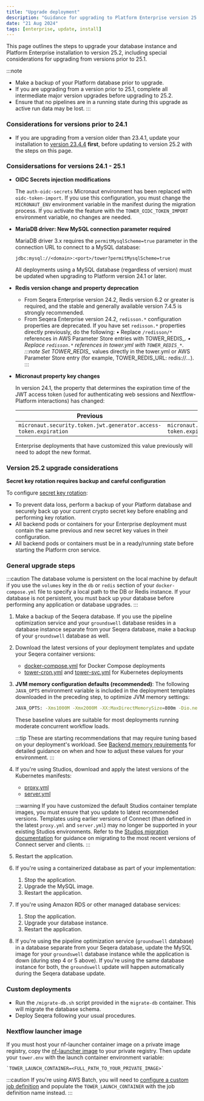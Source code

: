 ```yaml
---
title: "Upgrade deployment"
description: "Guidance for upgrading to Platform Enterprise version 25.2"
date: "21 Aug 2024"
tags: [enterprise, update, install]
---
```


This page outlines the steps to upgrade your database instance and Platform Enterprise installation to version 25.2, including special considerations for upgrading from versions prior to 25.1. 

:::note
- Make a backup of your Platform database prior to upgrade.
- If you are upgrading from a version prior to 25.1, complete all intermediate major version upgrades before upgrading to 25.2.
- Ensure that no pipelines are in a running state during this upgrade as active run data may be lost. 
:::

### Considerations for versions prior to 24.1

- If you are upgrading from a version older than 23.4.1, update your installation to [version 23.4.4](../../version-23.4/enterprise/overview.md) **first**, before updating to version 25.2 with the steps on this page. 

### Considersations for versions 24.1 - 25.1

- **OIDC Secrets injection modifications**

  The `auth-oidc-secrets` Micronaut environment has been replaced with `oidc-token-import`. If you use this configuration, you must change the `MICRONAUT_ENV` environment variable in the manifest during the migration process. If you activate the feature with the `TOWER_OIDC_TOKEN_IMPORT` environment variable, no changes are needed.

- **MariaDB driver: New MySQL connection parameter required**

  MariaDB driver 3.x requires the `permitMysqlScheme=true` parameter in the connection URL to connect to a MySQL database:

  `jdbc:mysql://<domain>:<port>/tower?permitMysqlScheme=true`

  All deployments using a MySQL database (regardless of version) must be updated when upgrading to Platform version 24.1 or later.

- **Redis version change and property deprecation**

  - From Seqera Enterprise version 24.2, Redis version 6.2 or greater is required, and the stable and generally available version 7.4.5 is strongly recommended.
  - From Seqera Enterprise version 24.2, `redisson.*` configuration properties are deprecated. If you have set `redisson.*` properties directly previously, do the following:
    •	Replace `/redisson/*` references in AWS Parameter Store entries with TOWER_REDIS_*.
    •	Replace `redisson.*` references in tower.yml with `TOWER_REDIS_*`.
    :::note
    Set TOWER_REDIS_* values directly in the tower.yml or AWS Parameter Store entry (for example, TOWER_REDIS_URL: redis://...).
    :::

- **Micronaut property key changes**

  In version 24.1, the property that determines the expiration time of the JWT access token (used for authenticating web sessions and Nextflow-Platform interactions) has changed:

  | Previous                                                         | New                                                          |
  | ---------------------------------------------------------------- | ------------------------------------------------------------ |
  | `micronaut.security.token.jwt.generator.access-token.expiration` | `micronaut.security.token.generator.access-token.expiration` |
    
  Enterprise deployments that have customized this value previously will need to adopt the new format.

### Version 25.2 upgrade considerations 

**Secret key rotation requires backup and careful configuration**

To configure [secret key rotation](../enterprise/configuration/overview.mdx#secret-key-rotation):
- To prevent data loss, perform a backup of your Platform database and securely back up your current crypto secret key before enabling and performing key rotation.
- All backend pods or containers for your Enterprise deployment must contain the same previous and new secret key values in their configuration.
- All backend pods or containers must be in a ready/running state before starting the Platform cron service. 

### General upgrade steps 

:::caution
The database volume is persistent on the local machine by default if you use the `volumes` key in the `db` or `redis` section of your `docker-compose.yml` file to specify a local path to the DB or Redis instance. If your database is not persistent, you must back up your database before performing any application or database upgrades.
:::

1. Make a backup of the Seqera database. If you use the pipeline optimization service and your `groundswell` database resides in a database instance separate from your Seqera database, make a backup of your `groundswell` database as well.
1. Download the latest versions of your deployment templates and update your Seqera container versions:
    - [docker-compose.yml](./_templates/docker/docker-compose.yml) for Docker Compose deployments
    - [tower-cron.yml](./_templates/k8s/tower-cron.yml) and [tower-svc.yml](./_templates/k8s/tower-svc.yml) for Kubernetes deployments
1. **JVM memory configuration defaults (recommended)**: The following `JAVA_OPTS` environment variable is included in the deployment templates downloaded in the preceding step, to optimize JVM memory settings:

    ```bash
    JAVA_OPTS: -Xms1000M -Xmx2000M -XX:MaxDirectMemorySize=800m -Dio.netty.maxDirectMemory=0 -Djdk.nio.maxCachedBufferSize=262144
    ```

    These baseline values are suitable for most deployments running moderate concurrent workflow loads. 

    :::tip
    These are starting recommendations that may require tuning based on your deployment's workload. See [Backend memory requirements](./configuration/overview.mdx#backend-memory-requirements) for detailed guidance on when and how to adjust these values for your environment.
    :::

1. If you're using Studios, download and apply the latest versions of the Kubernetes manifests:
    - [proxy.yml](./_templates/k8s/data_studios/proxy.yml)
    - [server.yml](./_templates/k8s/data_studios/server.yml)
    
    :::warning
    If you have customized the default Studios container template images, you must ensure that you update to latest recommended versions. Templates using earlier versions of Connect (than defined in the latest `proxy.yml` and `server.yml`) may no longer be supported in your existing Studios environments. Refer to the [Studios migration documentation](../studios/managing#migrate-a-studio-from-an-earlier-container-image-template) for guidance on migrating to the most recent versions of Connect server and clients.
    :::
   
1. Restart the application.
1. If you're using a containerized database as part of your implementation:
    1. Stop the application.
    1. Upgrade the MySQL image.
    1. Restart the application.
1. If you're using Amazon RDS or other managed database services:
    1. Stop the application.
    1. Upgrade your database instance.
    1. Restart the application.
1. If you're using the pipeline optimization service (`groundswell` database) in a database separate from your Seqera database, update the MySQL image for your `groundswell` database instance while the application is down (during step 4 or 5 above). If you're using the same database instance for both, the `groundswell` update will happen automatically during the Seqera database update.

### Custom deployments

- Run the `/migrate-db.sh` script provided in the `migrate-db` container. This will migrate the database schema.
- Deploy Seqera following your usual procedures.

### Nextflow launcher image

If you must host your nf-launcher container image on a private image registry, copy the [nf-launcher image](https://quay.io/seqeralabs/nf-launcher:j17-24.04.4) to your private registry. Then update your `tower.env` with the launch container environment variable:

    `TOWER_LAUNCH_CONTAINER=<FULL_PATH_TO_YOUR_PRIVATE_IMAGE>`

:::caution
If you're using AWS Batch, you will need to [configure a custom job definition](./advanced-topics/custom-launch-container) and populate the `TOWER_LAUNCH_CONTAINER` with the job definition name instead.
:::
